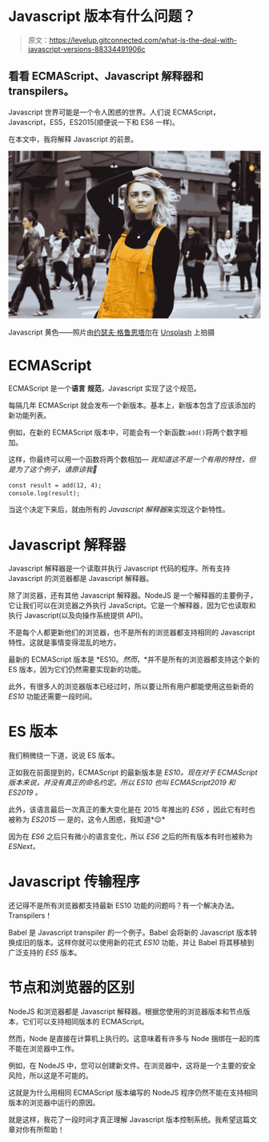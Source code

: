 # Javascript 版本有什么问题？

> 原文：<https://levelup.gitconnected.com/what-is-the-deal-with-javascript-versions-88334491906c>

## 看看 ECMAScript、Javascript 解释器和 transpilers。

Javascript 世界可能是一个令人困惑的世界。人们说 ECMAScript，Javascript，ES5，ES2015(顺便说一下和 ES6 一样)。

在本文中，我将解释 Javascript 的前景。

![](img/8c79642eeeca6b5fa54914ecd01c0de1.png)

Javascript 黄色——照片由[约瑟夫·格鲁恩塔尔](https://unsplash.com/@josephgruenthal?utm_source=unsplash&utm_medium=referral&utm_content=creditCopyText)在 [Unsplash](https://unsplash.com/s/photos/confused?utm_source=unsplash&utm_medium=referral&utm_content=creditCopyText) 上拍摄

# ECMAScript

ECMAScript 是一个**语言** **规范**，Javascript 实现了这个规范。

每隔几年 ECMAScript 就会发布一个新版本。基本上，新版本包含了应该添加的新功能列表。

例如，在新的 ECMAScript 版本中，可能会有一个新函数:`add()`将两个数字相加。

这样，你最终可以用一个函数将两个数相加— *我知道这不是一个有用的特性，但是为了这个例子，请原谅我🙌*

```
const result = add(12, 4);
console.log(result);
```

当这个决定下来后，就由所有的 *Javascript 解释器*来实现这个新特性。

# Javascript 解释器

Javascript 解释器是一个读取并执行 Javascript 代码的程序。所有支持 Javascript 的浏览器都是 Javascript 解释器。

除了浏览器，还有其他 Javascript 解释器。NodeJS 是一个解释器的主要例子，它让我们可以在浏览器之外执行 JavaScript。它是一个解释器，因为它也读取和执行 Javascript(以及向操作系统提供 API)。

不是每个人都更新他们的浏览器，也不是所有的浏览器都支持相同的 Javascript 特性。这就是事情变得混乱的地方。

最新的 ECMAScript 版本是 *ES10。*然而*，*并不是所有的浏览器都支持这个新的 ES 版本，因为它们仍然需要实现新的功能。

此外，有很多人的浏览器版本已经过时，所以要让所有用户都能使用这些新奇的 *ES10* 功能还需要一段时间。

# ES 版本

我们稍微绕一下道，说说 ES 版本。

正如我在前面提到的，ECMAScript 的最新版本是 *ES10。现在对于 ECMAScript 版本来说，并没有真正的命名约定。所以 *ES10* 也叫 *ECMAScript2019* 和 *ES2019* 。*

此外，该语言最后一次真正的重大变化是在 2015 年推出的 *ES6* ，因此它有时也被称为 *ES2015 —* 是的，这令人困惑，我知道*😌*

因为在 *ES6* 之后只有微小的语言变化，所以 *ES6* 之后的所有版本有时也被称为 *ESNext。*

# Javascript 传输程序

还记得不是所有浏览器都支持最新 ES10 功能的问题吗？有一个解决办法。Transpilers！

Babel 是 Javascript transpiler 的一个例子。Babel 会将新的 Javascript 版本转换成旧的版本。这样你就可以使用新的花式 *ES10* 功能，并让 Babel 将其移植到广泛支持的 *ES5* 版本。

# 节点和浏览器的区别

NodeJS 和浏览器都是 Javascript 解释器。根据您使用的浏览器版本和节点版本，它们可以支持相同版本的 ECMAScript。

然而，Node 是直接在计算机上执行的。这意味着有许多与 Node 捆绑在一起的库不能在浏览器中工作。

例如，在 NodeJS 中，您可以创建新文件。在浏览器中，这将是一个主要的安全风险，所以这是不可能的。

这就是为什么用相同 ECMAScript 版本编写的 NodeJS 程序仍然不能在支持相同版本的浏览器中运行的原因。

就是这样，我花了一段时间才真正理解 Javascript 版本控制系统。我希望这篇文章对你有所帮助！